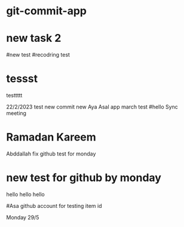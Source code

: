 # git-commit-app
# new task 2
#new test
#recodring test
# tessst
testtttt

22/2/2023 test 
new commit
new
Aya
Asal app
march test 
#hello 
Sync meeting 
# Ramadan Kareem 
Abddallah fix 
github test for monday 
# new test for github by monday




hello hello hello 


#Asa github account for testing 
item id




Monday 29/5
